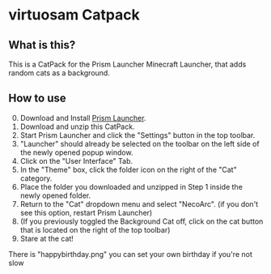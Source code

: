 # virtuosam Catpack

## What is this?
This is a CatPack for the Prism Launcher Minecraft Launcher, that adds random cats as a background.

## How to use
 0. Download and Install [Prism Launcher](https://prismlauncher.org/).
 1. Download and unzip this CatPack.
 2. Start Prism Launcher and click the "Settings" button in the top toolbar.
 3. "Launcher" should already be selected on the toolbar on the left side of the newly opened popup window.
 4. Click on the "User Interface" Tab.
 5. In the "Theme" box, click the folder icon on the right of the "Cat" category.
 6. Place the folder you downloaded and unzipped in Step 1 inside the newly opened folder.
 7. Return to the "Cat" dropdown menu and select "NecoArc". (if you don't see this option, restart Prism Launcher)
 8. (If you previously toggled the Background Cat off, click on the cat button that is located on the right of the top toolbar)
 9. Stare at the cat!

There is "happybirthday.png" you can set your own birthday if you're not slow
